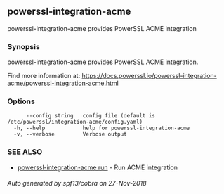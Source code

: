## powerssl-integration-acme

powerssl-integration-acme provides PowerSSL ACME integration

### Synopsis

powerssl-integration-acme provides PowerSSL ACME integration.

Find more information at: https://docs.powerssl.io/powerssl-integration-acme/powerssl-integration-acme.html

### Options

```
      --config string   config file (default is /etc/powerssl/integration-acme/config.yaml)
  -h, --help            help for powerssl-integration-acme
  -v, --verbose         Verbose output
```

### SEE ALSO

* [powerssl-integration-acme run](powerssl-integration-acme_run.md)	 - Run ACME integration

###### Auto generated by spf13/cobra on 27-Nov-2018
